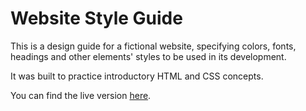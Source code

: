 # Website Style Guide

This is a design guide for a fictional website, specifying colors, fonts, headings and other elements' styles to be used in its development.

It was built to practice introductory HTML and CSS concepts.

You can find the live version [here](https://pedro-freddi.github.io/website-style-guide/).
